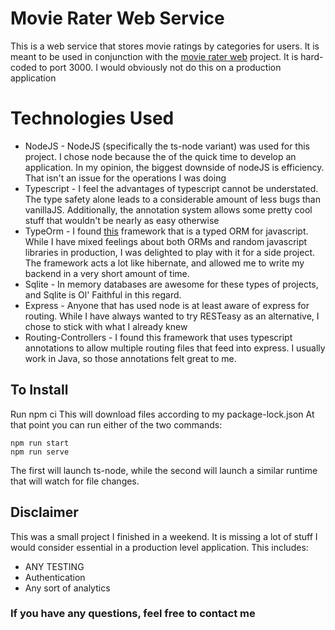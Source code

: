# Movie Rater Web Service

This is a web service that stores movie ratings by categories for users. It is meant to be used in conjunction with the [movie rater web](https://github.com/JustAnotherSoftwareDeveloper/movie-rater-web) project. It is hard-coded to port 3000. I would obviously not do this on a production application


# Technologies Used

 - NodeJS - NodeJS (specifically the ts-node variant) was used for this project. I chose node because the of the quick time to develop an application. In my opinion, the biggest downside of nodeJS is efficiency. That isn't an issue for the operations I was doing
 - Typescript - I feel the advantages of typescript cannot be understated. The type safety alone leads to a considerable amount of less bugs than vanillaJS. Additionally, the annotation system allows some pretty cool stuff that wouldn't be nearly as easy otherwise
 - TypeOrm - I found [this](http://typeorm.io/#/) framework that is a typed ORM for javascript. While I have mixed feelings about both ORMs and random javascript libraries in production, I was delighted to play with it for a side project. The framework acts a lot like hibernate, and allowed me to write my backend in a very short amount of time. 
 - Sqlite - In memory databases are awesome for these types of projects, and Sqlite is Ol' Faithful in this regard.
 - Express - Anyone that has used node is at least aware of express for routing. While I have always wanted to try RESTeasy as an alternative, I chose to stick with what I already knew
 - Routing-Controllers - I found this framework that uses typescript annotations to allow multiple routing files that feed into express. I usually work in Java, so those annotations felt great to me. 
## To Install
Run 
    npm ci
This will download files according to my package-lock.json 
At that point you can run either of the two commands:

    npm run start
    npm run serve
The first will launch ts-node, while the second will launch a similar runtime that will watch for file changes.
## Disclaimer

This was a small project I finished in a weekend. It is missing a lot of stuff I would consider essential in a production level application. This includes:

 - ANY TESTING
 - Authentication
 - Any sort of analytics


### If you have any questions, feel free to contact me
